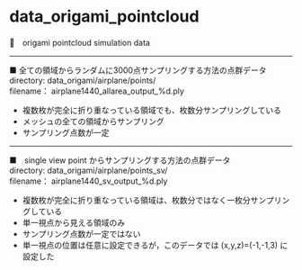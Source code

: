 # data_origami_pointcloud
 
 🍵　origami pointcloud simulation data
 
 
---
 
■ 全ての領域からランダムに3000点サンプリングする方法の点群データ  
directory: data_origami/airplane/points/  
filename： airplane1440_allarea_output_%d.ply

- 複数枚が完全に折り重なっている領域でも、枚数分サンプリングしている
- メッシュの全ての領域からサンプリング
- サンプリング点数が一定

---

■　single view point からサンプリングする方法の点群データ  
directory: data_origami/airplane/points_sv/  
filename： airplane1440_sv_output_%d.ply

- 複数枚が完全に折り重なっている領域は、枚数分ではなく一枚分サンプリングしている
- 単一視点から見える領域のみ
- サンプリング点数が一定ではない
- 単一視点の位置は任意に設定できるが，このデータでは (x,y,z)=(-1,-1,3) に設定した
